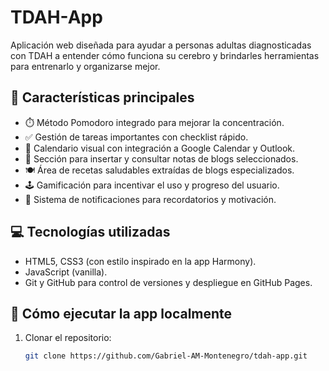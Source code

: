 # TDAH-App

Aplicación web diseñada para ayudar a personas adultas diagnosticadas con TDAH a entender cómo funciona su cerebro y brindarles herramientas para entrenarlo y organizarse mejor.

## 🧠 Características principales

- ⏱️ Método Pomodoro integrado para mejorar la concentración.
- ✅ Gestión de tareas importantes con checklist rápido.
- 📆 Calendario visual con integración a Google Calendar y Outlook.
- 📝 Sección para insertar y consultar notas de blogs seleccionados.
- 🍽️ Área de recetas saludables extraídas de blogs especializados.
- 🕹️ Gamificación para incentivar el uso y progreso del usuario.
- 🔔 Sistema de notificaciones para recordatorios y motivación.

## 💻 Tecnologías utilizadas

- HTML5, CSS3 (con estilo inspirado en la app Harmony).
- JavaScript (vanilla).
- Git y GitHub para control de versiones y despliegue en GitHub Pages.

## 🚀 Cómo ejecutar la app localmente

1. Clonar el repositorio:

   ```bash
   git clone https://github.com/Gabriel-AM-Montenegro/tdah-app.git
